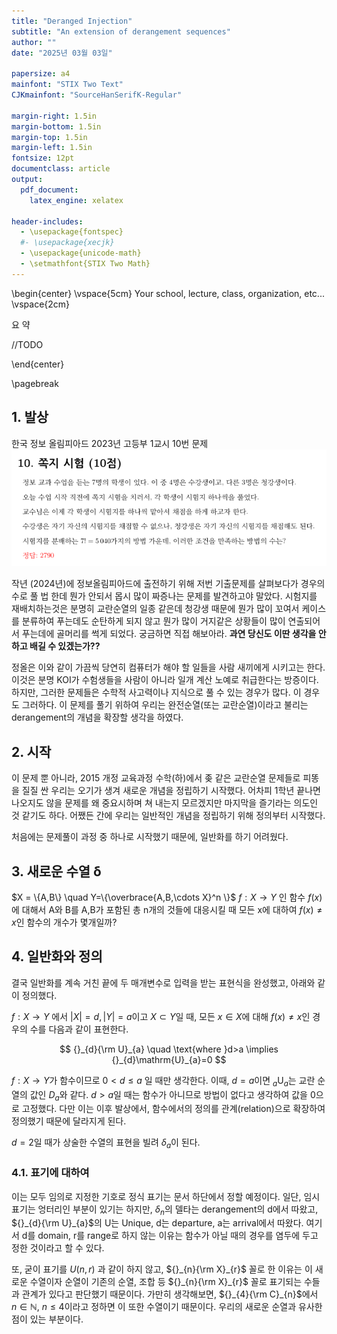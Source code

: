 ```yaml
---
title: "Deranged Injection"
subtitle: "An extension of derangement sequences"
author: ""
date: "2025년 03월 03일"

papersize: a4
mainfont: "STIX Two Text"
CJKmainfont: "SourceHanSerifK-Regular"

margin-right: 1.5in
margin-bottom: 1.5in
margin-top: 1.5in
margin-left: 1.5in
fontsize: 12pt
documentclass: article
output:
  pdf_document:
    latex_engine: xelatex

header-includes:
  - \usepackage{fontspec}
  #- \usepackage{xecjk}
  - \usepackage{unicode-math}
  - \setmathfont{STIX Two Math}
---
```

\begin{center}
\vspace{5cm}
Your school, lecture, class, organization, etc...
\vspace{2cm}

요 약

//TODO

\end{center}

\pagebreak

## 1. 발상

한국 정보 올림피아드 2023년 고등부 1교시 10번 문제
![KOI_2023_HS_1_10](KOI_2023_HS_1_10.png)

작년 (2024년)에 정보올림피아드에 출전하기 위해 저번 기출문제를 살펴보다가 경우의 수로 풀 법 한데 뭔가 안되서 몹시 많이 짜증나는 문제를 발견하고야 말았다. 시험지를 재배치하는것은 분명히 교란순열의 일종 같은데 청강생 때문에 뭔가 많이 꼬여서 케이스를 분류하여 푸는데도 순탄하게 되지 않고 뭔가 많이 거지같은 상황들이 많이 연출되어서 푸는데에 골머리를 썩게 되었다. 궁금하면 직접 해보아라. **과연 당신도 이딴 생각을 안 하고 배길 수 있겠는가??** 

정올은 이와 같이 가끔씩 당연히 컴퓨터가 해야 할 일들을 사람 새끼에게 시키고는 한다. 이것은 분명 KOI가 수험생들을 사람이 아니라 일개 계산 노예로 취급한다는 방증이다. 하지만, 그러한 문제들은 수학적 사고력이나 지식으로 풀 수 있는 경우가 많다. 이 경우도 그러하다. 이 문제를 풀기 위하여 우리는 완전순열(또는 교란순열)이라고 불리는 derangement의 개념을 확장할 생각을 하였다.

## 2. 시작

이 문제 뿐 아니라, 2015 개정 교육과정 수학(하)에서 좆 같은 교란순열 문제들로 피똥을 질질 싼 우리는 오기가 생겨 새로운 개념을 정립하기 시작했다. 어차피 1학년 끝나면 나오지도 않을 문제를 왜 중요시하며 쳐 내는지 모르겠지만 마지막을 즐기라는 의도인 것 같기도 하다. 어쨌든 간에 우리는 일반적인 개념을 정립하기 위해 정의부터 시작했다. 

처음에는 문제풀이 과정 중 하나로 시작했기 때문에, 일반화를 하기 어려웠다. 

## 3. 새로운 수열 δ

$X = \{A,B\} \quad Y=\{\overbrace{A,B,\cdots X}^n \}$
$f:X\rightarrow Y$ 인 함수 $f(x)$에 대해서 
A와 B를 A,B가 포함된 총 n개의 것들에 대응시킬 때 모든 x에 대하여 $f(x)\neq x$인 함수의 개수가 몇개일까?  

## 4. 일반화와 정의

결국 일반화를 계속 거친 끝에 두 매개변수로 입력을 받는 표현식을 완성했고, 아래와 같이 정의했다.

$f:X \to Y$ 에서 $|X| = d, |Y| = a$이고 $X \subset Y$일 때, 모든 $x \in X$에 대해 $f(x)\neq x$인 경우의 수를 다음과 같이 표현한다.

$$
{}_{d}{\rm U}_{a} \quad \text{where }d>a \implies {}_{d}\mathrm{U}_{a}=0
$$

$f:X \to Y$가 함수이므로 $0 < d \leq a$ 일 때만 생각한다. 이때, $d=a$이면 ${}_{a}\mathrm{U}_{a}$는 교란 순열의 값인 $D_{a}$와 같다. $d>a$일 때는 함수가 아니므로 방법이 없다고 생각하여 값을 0으로 고정했다. 다만 이는 이후 발상에서, 함수에서의 정의를 관계(relation)으로 확장하여 정의했기 때문에 달라지게 된다.

$d=2$일 때가 상술한 수열의 표현을 빌려 $\delta_a$이 된다. 

### 4.1. 표기에 대하여

이는 모두 임의로 지정한 기호로 정식 표기는 문서 하단에서 정할 예정이다. 일단, 임시 표기는 엉터리인 부분이 있기는 하지만, $\delta_n$의 델타는 derangement의 d에서 따왔고, ${}_{d}{\rm U}_{a}$의 U는 Unique, d는 departure, a는 arrival에서 따왔다. 여기서 d를 domain, r를 range로 하지 않는 이유는 함수가 아닐 때의 경우를 염두에 두고 정한 것이라고 할 수 있다. 

또, 굳이 표기를 $U(n, r)$ 과 같이 하지 않고, ${}_{n}{\rm X}_{r}$ 꼴로 한 이유는 이 새로운 수열이자 순열이 기존의 순열, 조합 등 ${}_{n}{\rm X}_{r}$ 꼴로 표기되는 수들과 관계가 있다고 판단했기 때문이다. 가만히 생각해보면, ${}_{4}{\rm C}_{n}$에서 $n \in \mathbb{N},~n\leq4$이라고 정하면 이 또한 수열이기 때문이다. 우리의 새로운 순열과 유사한 점이 있는 부분이다.

